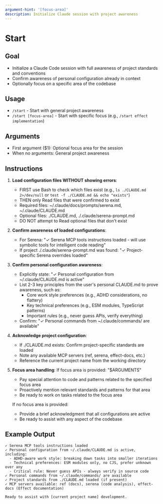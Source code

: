```yaml
---
argument-hint: '[focus-area]'
description: Initialize Claude session with project awareness
---
```


# Start

## Goal

- Initialize a Claude Code session with full awareness of project standards and conventions
- Confirm awareness of personal configuration already in context
- Optionally focus on a specific area of the codebase

## Usage

- `/start` - Start with general project awareness
- `/start [focus-area]` - Start with specific focus (e.g., `/start effect implementation`)

## Arguments

- First argument ($1): Optional focus area for the session
- When no arguments: General project awareness

## Instructions

1. **Load configuration files WITHOUT showing errors**:
   - FIRST use Bash to check which files exist (e.g., `ls ./CLAUDE.md 2>/dev/null` or `test -f ./CLAUDE.md && echo "exists"`)
   - THEN only Read files that were confirmed to exist
   - Required files: ~/.claude/docs/prompts/serena.md, ~/.claude/CLAUDE.md
   - Optional files: ./CLAUDE.md, ./.claude/serena-prompt.md
   - DO NOT attempt to Read optional files that don't exist

2. **Confirm awareness of loaded configurations**:
   - For Serena: "✓ Serena MCP tools instructions loaded - will use symbolic tools for intelligent code reading"
   - If project ./.claude/serena-prompt.md was found: "✓ Project-specific Serena overrides loaded"

3. **Confirm personal configuration awareness**:
   - Explicitly state: "✓ Personal configuration from ~/.claude/CLAUDE.md is active"
   - List 2-3 key principles from the user's personal CLAUDE.md to prove awareness, such as:
     - Core work style preferences (e.g., ADHD considerations, no flattery)
     - Key technical preferences (e.g., ESM modules, TypeScript patterns)
     - Important rules (e.g., never guess APIs, verify everything)
   - Confirm: "✓ Personal commands from ~/.claude/commands/ are available"

3. **Acknowledge project configuration**:
   - If ./CLAUDE.md exists: Confirm project-specific standards are loaded
   - Note any available MCP servers (ref, serena, effect-docs, etc.)
   - Reference the current project name from the working directory

4. **Focus area handling**:
   If focus area is provided: "$ARGUMENTS"
   - Pay special attention to code and patterns related to the specified focus area
   - Proactively mention relevant standards and patterns for that area
   - Be ready to work on tasks related to the focus area

   If no focus area is provided:
   - Provide a brief acknowledgment that all configurations are active
   - Be ready to assist with any aspect of the codebase

## Example Output

```
✓ Serena MCP tools instructions loaded
✓ Personal configuration from ~/.claude/CLAUDE.md is active, including:
  - ADHD-aware work style: breaking down tasks into smaller iterations
  - Technical preferences: ESM modules only, no CJS, prefer unknown over any
  - Critical rule: Never guess APIs - always verify in source code
✓ Personal commands from ~/.claude/commands/ are available
✓ Project standards from ./CLAUDE.md loaded (if present)
✓ MCP servers available: ref (docs), serena (code analysis), effect-docs (Effect documentation)

Ready to assist with [current project name] development.
```